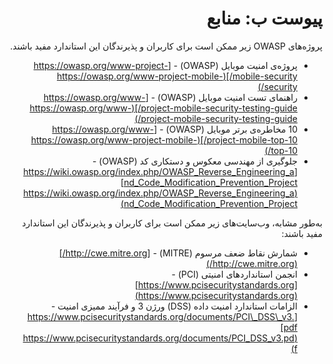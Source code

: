 <div dir="rtl" markdown="1">

# پیوست ب: منابع

پروژه‌های OWASP زیر ممکن است برای کاربران و پذیرندگان این استاندارد مفید باشند.

- پروژه‌ی امنیت موبایل (OWASP) - [https://owasp.org/www-project-mobile-security/](https://owasp.org/www-project-mobile-security/)
- راهنمای تست امنیت موبایل (OWASP) - [https://owasp.org/www-project-mobile-security-testing-guide/](https://owasp.org/www-project-mobile-security-testing-guide/)
- 10 مخاطره‌ی برتر موبایل (OWASP) - [https://owasp.org/www-project-mobile-top-10/](https://owasp.org/www-project-mobile-top-10/)
- جلوگیری از مهندسی معکوس و دستکاری کد (OWASP) - [https://wiki.owasp.org/index.php/OWASP_Reverse_Engineering_and_Code_Modification_Prevention_Project](https://wiki.owasp.org/index.php/OWASP_Reverse_Engineering_and_Code_Modification_Prevention_Project)

به‌طور مشابه، وب‌سایت‌های زیر ممکن است برای کاربران و پذیرندگان این استاندارد مفید باشند:

- شمارش نقاط ضعف مرسوم (MITRE) - [http://cwe.mitre.org/](http://cwe.mitre.org/)
- انجمن استانداردهای امنیتی (PCI) - [https://www.pcisecuritystandards.org](https://www.pcisecuritystandards.org)
- الزامات استاندارد امنیت داده (DSS) ورژن 3 و فرآیند ممیزی امنیت - [https://www.pcisecuritystandards.org/documents/PCI\_DSS\_v3.pdf](https://www.pcisecuritystandards.org/documents/PCI_DSS_v3.pdf)

<div/>
